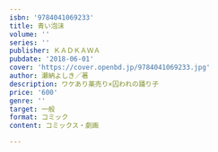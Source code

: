 ```yaml
---
isbn: '9784041069233'
title: 青い泡沫
volume: ''
series: ''
publisher: ＫＡＤＫＡＷＡ
pubdate: '2018-06-01'
cover: 'https://cover.openbd.jp/9784041069233.jpg'
author: 瀬納よしき／著
description: ワケあり薬売り×囚われの踊り子
price: '600'
genre: ''
target: 一般
format: コミック
content: コミックス・劇画

---
```

